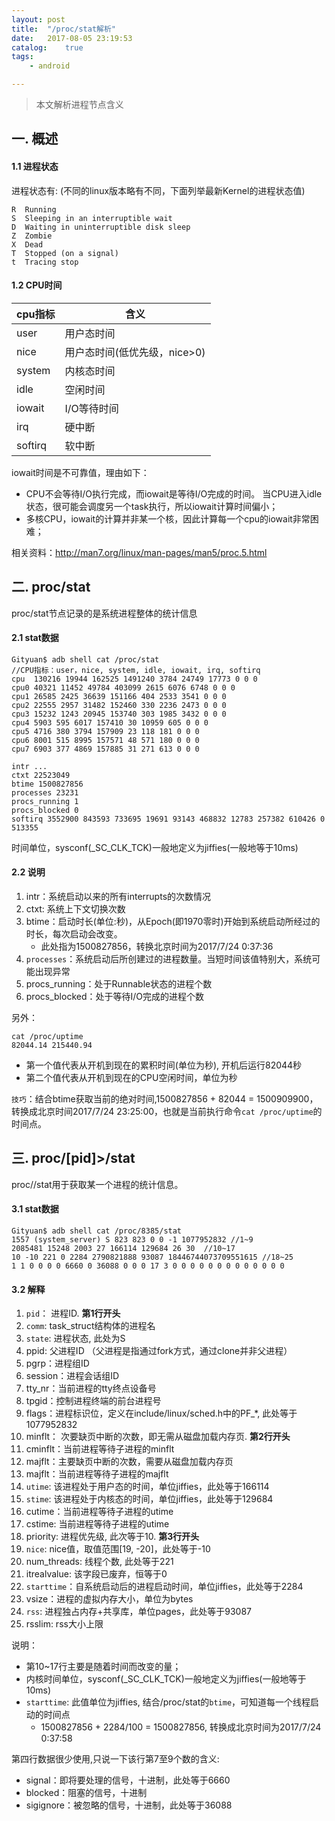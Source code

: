 ```yaml
---
layout: post
title:  "/proc/stat解析"
date:   2017-08-05 23:19:53
catalog:    true
tags:
    - android

---
```


> 本文解析进程节点含义

## 一. 概述

#### 1.1 进程状态

进程状态有: (不同的linux版本略有不同，下面列举最新Kernel的进程状态值)

    R  Running
    S  Sleeping in an interruptible wait
    D  Waiting in uninterruptible disk sleep
    Z  Zombie
    X  Dead
    T  Stopped (on a signal)
    t  Tracing stop

    
#### 1.2 CPU时间

|cpu指标|含义|
|---|---|
|user|用户态时间|
|nice|用户态时间(低优先级，nice>0)|
|system|内核态时间|
|idle|空闲时间|
|iowait|I/O等待时间|
|irq|硬中断|
|softirq|软中断|

iowait时间是不可靠值，理由如下：

- CPU不会等待I/O执行完成，而iowait是等待I/O完成的时间。
当CPU进入idle状态，很可能会调度另一个task执行，所以iowait计算时间偏小；
- 多核CPU，iowait的计算并非某一个核，因此计算每一个cpu的iowait非常困难；

相关资料：http://man7.org/linux/man-pages/man5/proc.5.html

## 二. proc/stat

proc/stat节点记录的是系统进程整体的统计信息

#### 2.1 stat数据

    Gityuan$ adb shell cat /proc/stat
    //CPU指标：user，nice, system, idle, iowait, irq, softirq
    cpu  130216 19944 162525 1491240 3784 24749 17773 0 0 0
    cpu0 40321 11452 49784 403099 2615 6076 6748 0 0 0
    cpu1 26585 2425 36639 151166 404 2533 3541 0 0 0
    cpu2 22555 2957 31482 152460 330 2236 2473 0 0 0
    cpu3 15232 1243 20945 153740 303 1985 3432 0 0 0
    cpu4 5903 595 6017 157410 30 10959 605 0 0 0
    cpu5 4716 380 3794 157909 23 118 181 0 0 0
    cpu6 8001 515 8995 157571 48 571 180 0 0 0
    cpu7 6903 377 4869 157885 31 271 613 0 0 0

    intr ...
    ctxt 22523049
    btime 1500827856
    processes 23231
    procs_running 1
    procs_blocked 0
    softirq 3552900 843593 733695 19691 93143 468832 12783 257382 610426 0 513355

时间单位，sysconf(_SC_CLK_TCK)一般地定义为jiffies(一般地等于10ms)

#### 2.2 说明

1. intr：系统启动以来的所有interrupts的次数情况
2. ctxt: 系统上下文切换次数
3. btime：启动时长(单位:秒)，从Epoch(即1970零时)开始到系统启动所经过的时长，每次启动会改变。
    - 此处指为1500827856，转换北京时间为2017/7/24 0:37:36
4. `processes`：系统启动后所创建过的进程数量。当短时间该值特别大，系统可能出现异常
5. procs_running：处于Runnable状态的进程个数
6. procs_blocked：处于等待I/O完成的进程个数

另外：

    cat /proc/uptime
    82044.14 215440.94

- 第一个值代表从开机到现在的累积时间(单位为秒), 开机后运行82044秒
- 第二个值代表从开机到现在的CPU空闲时间，单位为秒

`技巧`：结合btime获取当前的绝对时间,1500827856 + 82044 = 1500909900，
转换成北京时间2017/7/24 23:25:00，也就是当前执行命令`cat /proc/uptime`的时间点。

## 三. proc/[pid]>/stat

proc/<pid>/stat用于获取某一个进程的统计信息。 
    
#### 3.1 stat数据

    Gityuan$ adb shell cat /proc/8385/stat
    1557 (system_server) S 823 823 0 0 -1 1077952832 //1~9
    2085481 15248 2003 27 166114 129684 26 30  //10~17
    10 -10 221 0 2284 2790821888 93087 18446744073709551615 //18~25
    1 1 0 0 0 0 6660 0 36088 0 0 0 17 3 0 0 0 0 0 0 0 0 0 0 0 0 0

#### 3.2 解释

1. `pid`： 进程ID. **第1行开头**
2. `comm`: task_struct结构体的进程名
3. `state`: 进程状态, 此处为S
4. ppid: 父进程ID （父进程是指通过fork方式，通过clone并非父进程）
5. pgrp：进程组ID
6. session：进程会话组ID
7. tty_nr：当前进程的tty终点设备号
8. tpgid：控制进程终端的前台进程号
9. flags：进程标识位，定义在include/linux/sched.h中的PF_*, 此处等于1077952832
10. minflt： 次要缺页中断的次数，即无需从磁盘加载内存页. **第2行开头**
11. cminflt：当前进程等待子进程的minflt
12. majflt：主要缺页中断的次数，需要从磁盘加载内存页
13. majflt：当前进程等待子进程的majflt
14. `utime`: 该进程处于用户态的时间，单位jiffies，此处等于166114
15. `stime`: 该进程处于内核态的时间，单位jiffies，此处等于129684
16. cutime：当前进程等待子进程的utime
17. cstime: 当前进程等待子进程的utime
18. priority: 进程优先级, 此次等于10.  **第3行开头**
19. `nice`: nice值，取值范围[19, -20]，此处等于-10
20. num_threads: 线程个数, 此处等于221
21. itrealvalue: 该字段已废弃，恒等于0
22. `starttime`：自系统启动后的进程启动时间，单位jiffies，此处等于2284
23. vsize：进程的虚拟内存大小，单位为bytes
24. `rss`: 进程独占内存+共享库，单位pages，此处等于93087
25. rsslim: rss大小上限

说明：

- 第10~17行主要是随着时间而改变的量；
- 内核时间单位，sysconf(_SC_CLK_TCK)一般地定义为jiffies(一般地等于10ms)
- `starttime`: 此值单位为jiffies, 结合/proc/stat的`btime`，可知道每一个线程启动的时间点
  - 1500827856 + 2284/100 = 1500827856, 转换成北京时间为2017/7/24 0:37:58


第四行数据很少使用,只说一下该行第7至9个数的含义:

- signal：即将要处理的信号，十进制，此处等于6660
- blocked：阻塞的信号，十进制
- sigignore：被忽略的信号，十进制，此处等于36088
